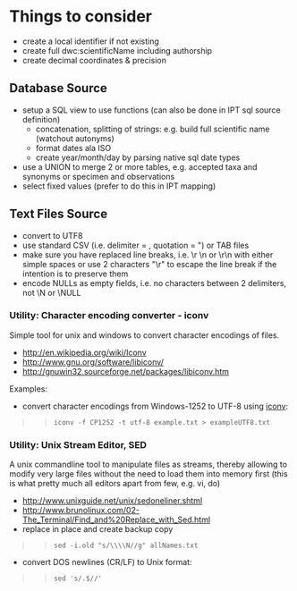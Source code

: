 

# Things to consider
  * create a local identifier if not existing
  * create full dwc:scientificName including authorship
  * create decimal coordinates & precision

## Database Source
  * setup a SQL view to use functions (can also be done in IPT sql source definition)
    * concatenation, splitting of strings: e.g. build full scientific name (watchout autonyms)
    * format dates ala ISO
    * create year/month/day by parsing native sql date types
  * use a UNION to merge 2 or more tables, e.g. accepted taxa and synonyms or specimen and observations
  * select fixed values (prefer to do this in IPT mapping)

## Text Files Source
  * convert to UTF8
  * use standard CSV (i.e. delimiter = , quotation = ") or TAB files
  * make sure you have replaced line breaks, i.e. \r \n or \r\n with either simple spaces or use 2 characters "\r" to escape the line break if the intention is to preserve them
  * encode NULLs as empty fields, i.e. no characters between 2 delimiters, not \N or \NULL

### Utility: Character encoding converter - iconv
Simple tool for unix and windows to convert character encodings of files.
  * http://en.wikipedia.org/wiki/Iconv
  * http://www.gnu.org/software/libiconv/
  * http://gnuwin32.sourceforge.net/packages/libiconv.htm

Examples:
  * convert character encodings from Windows-1252 to UTF-8 using [iconv](http://unixhelp.ed.ac.uk/CGI/man-cgi?iconv):
> > `iconv -f CP1252 -t utf-8 example.txt > exampleUTF8.txt`

### Utility: Unix Stream Editor,  SED
A unix commandline tool to manipulate files as streams, thereby allowing to modify very large files without the need to load them into memory first (this is what pretty much all editors apart from few, e.g. vi, do)

  * http://www.unixguide.net/unix/sedoneliner.shtml
  * http://www.brunolinux.com/02-The_Terminal/Find_and%20Replace_with_Sed.html
  * replace in place and create backup copy
> > `sed -i.old "s/\\\\N//g" allNames.txt`
  * convert DOS newlines (CR/LF) to Unix format:
> > `sed 's/.$//'`